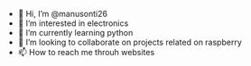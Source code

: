 - 👋 Hi, I’m @manusonti26
- 👀 I’m interested in electronics
- 🌱 I’m currently learning  python 
- 💞️ I’m looking to collaborate on  projects related on raspberry 
- 📫 How to reach me throuh websites

<!---
manusonti26/manusonti26 is a ✨ special ✨ repository because its `README.md` (this file) appears on your GitHub profile.
You can click the Preview link to take a look at your changes.
--->
